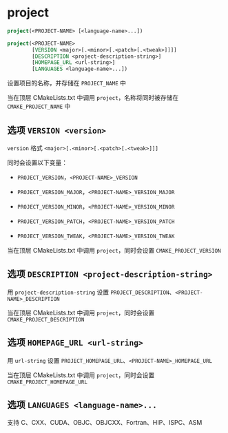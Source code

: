 # project

```cmake
project(<PROJECT-NAME> [<language-name>...])

project(<PROJECT-NAME>
        [VERSION <major>[.<minor>[.<patch>[.<tweak>]]]]
        [DESCRIPTION <project-description-string>]
        [HOMEPAGE_URL <url-string>]
        [LANGUAGES <language-name>...])
```

设置项目的名称，并存储在 `PROJECT_NAME` 中

当在顶层 CMakeLists.txt 中调用 `project`，名称将同时被存储在 `CMAKE_PROJECT_NAME` 中

## 选项 `VERSION <version>`

`version` 格式 `<major>[.<minor>[.<patch>[.<tweak>]]]`

同时会设置以下变量：

- `PROJECT_VERSION`，`<PROJECT-NAME>_VERSION`

- `PROJECT_VERSION_MAJOR`，`<PROJECT-NAME>_VERSION_MAJOR`

- `PROJECT_VERSION_MINOR`，`<PROJECT-NAME>_VERSION_MINOR`

- `PROJECT_VERSION_PATCH`，`<PROJECT-NAME>_VERSION_PATCH`

- `PROJECT_VERSION_TWEAK`，`<PROJECT-NAME>_VERSION_TWEAK`

当在顶层 CMakeLists.txt 中调用 `project`，同时会设置 `CMAKE_PROJECT_VERSION`

## 选项 `DESCRIPTION <project-description-string>`

用 `project-description-string` 设置 `PROJECT_DESCRIPTION`、`<PROJECT-NAME>_DESCRIPTION`

当在顶层 CMakeLists.txt 中调用 `project`，同时会设置 `CMAKE_PROJECT_DESCRIPTION`

## 选项 `HOMEPAGE_URL <url-string>`

用 `url-string` 设置 `PROJECT_HOMEPAGE_URL`、`<PROJECT-NAME>_HOMEPAGE_URL`

当在顶层 CMakeLists.txt 中调用 `project`，同时会设置 `CMAKE_PROJECT_HOMEPAGE_URL`

## 选项 `LANGUAGES <language-name>...`

支持 C、CXX、CUDA、OBJC、OBJCXX、Fortran、HIP、ISPC、ASM